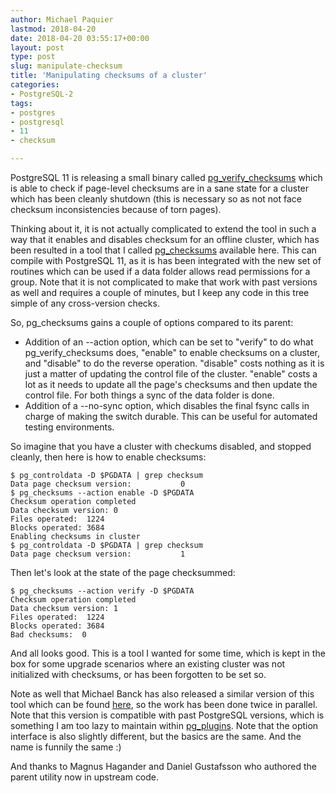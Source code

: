 ```yaml
---
author: Michael Paquier
lastmod: 2018-04-20
date: 2018-04-20 03:55:17+00:00
layout: post
type: post
slug: manipulate-checksum
title: 'Manipulating checksums of a cluster'
categories:
- PostgreSQL-2
tags:
- postgres
- postgresql
- 11
- checksum

---
```


PostgreSQL 11 is releasing a small binary called
[pg\_verify\_checksums](https://www.postgresql.org/docs/devel/static/pgverifychecksums.html)
which is able to check if page-level checksums are in a sane state for
a cluster which has been cleanly shutdown (this is necessary so as not
not face checksum inconsistencies because of torn pages).

Thinking about it, it is not actually complicated to extend the tool in
such a way that it enables and disables checksum for an offline cluster,
which has been resulted in a tool that I called
[pg\_checksums](https://github.com/michaelpq/pg_plugins/tree/master/pg_checksums)
available here.  This can compile with PostgreSQL 11, as it is has been
integrated with the new set of routines which can be used if a data folder
allows read permissions for a group.  Note that it is not complicated to
make that work with past versions as well and requires a couple of minutes,
but I keep any code in this tree simple of any cross-version checks.

So, pg\_checksums gains a couple of options compared to its parent:

  * Addition of an --action option, which can be set to "verify" to do
  what pg\_verify\_checksums does, "enable" to enable checksums on
  a cluster, and "disable" to do the reverse operation.  "disable"
  costs nothing as it is just a matter of updating the control file
  of the cluster.  "enable" costs a lot as it needs to update all the
  page's checksums and then update the control file.  For both things
  a sync of the data folder is done.
  * Addition of a --no-sync option, which disables the final fsync calls
  in charge of making the switch durable.  This can be useful for automated
  testing environments.

So imagine that you have a cluster with checkums disabled, and stopped
cleanly, then here is how to enable checksums:

    $ pg_controldata -D $PGDATA | grep checksum
    Data page checksum version:           0
    $ pg_checksums --action enable -D $PGDATA
    Checksum operation completed
    Data checksum version: 0
    Files operated:  1224
    Blocks operated: 3684
    Enabling checksums in cluster
	$ pg_controldata -D $PGDATA | grep checksum
	Data page checksum version:           1

Then let's look at the state of the page checksummed:

    $ pg_checksums --action verify -D $PGDATA
    Checksum operation completed
    Data checksum version: 1
    Files operated:  1224
    Blocks operated: 3684
    Bad checksums:  0

And all looks good.  This is a tool I wanted for some time, which is
kept in the box for some upgrade scenarios where an existing cluster
was not initialized with checksums, or has been forgotten to be set so.

Note as well that Michael Banck has also released a similar version of
this tool which can be found [here](https://github.com/credativ/pg_checksums),
so the work has been done twice in parallel.  Note that this version is
compatible  with past PostgreSQL versions, which is something I am too
lazy to  maintain within
[pg\_plugins](https://github.com/michaelpq/pg_plugins).  Note that the
option interface is also slightly different, but the basics are the same.
And the name is funnily the same :)

And thanks to Magnus Hagander and Daniel Gustafsson who authored the
parent utility now in upstream code.
